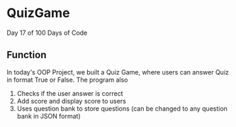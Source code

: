 # QuizGame
Day 17 of 100 Days of Code

## Function
In today's OOP Project, we built a Quiz Game, where users can answer Quiz in format True or False. The program also
1. Checks if the user answer is correct
2. Add score and display score to users
3. Uses question bank to store questions (can be changed to any question bank in JSON format)

